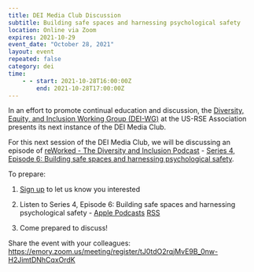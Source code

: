 ```yaml
---
title: DEI Media Club Discussion
subtitle: Building safe spaces and harnessing psychological safety
location: Online via Zoom
expires: 2021-10-29
event_date: "October 28, 2021"
layout: event
repeated: false
category: dei
time:
    - - start: 2021-10-28T16:00:00Z
        end: 2021-10-28T17:00:00Z
---
```


In an effort to promote continual education and discussion, the [Diversity,
Equity, and Inclusion Working Group
(DEI-WG)](https://us-rse.org/wg/dei/)
at the US-RSE Association presents its next instance of the DEI Media Club.

For this next session of the DEI Media Club, we will be discussing an episode
of [reWorked - The Diversity and Inclusion
Podcast](https://theewgroup.com/podcast/) - [Series 4, Episode 6: Building safe
spaces and harnessing psychological
safety](https://feeds.buzzsprout.com/151841.rss).

To prepare:

1. [Sign
   up](https://emory.zoom.us/meeting/register/tJ0tdO2rqjMvE9B_0nw-H2JimtDNhCqxOrdK)
   to let us know you interested

2. Listen to Series 4, Episode 6: Building safe spaces and harnessing
   psychological safety - [Apple
   Podcasts](https://podcasts.apple.com/gb/podcast/reworked/id1342204629)
   [RSS](https://feeds.buzzsprout.com/151841.rss)

3. Come prepared to discuss!

Share the event with your colleagues:
https://emory.zoom.us/meeting/register/tJ0tdO2rqjMvE9B_0nw-H2JimtDNhCqxOrdK
